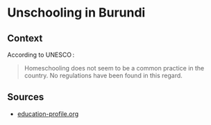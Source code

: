 # Unschooling in Burundi

## Context

According to UNESCO :

> Homeschooling does not seem to be a common practice in the country. No regulations have been found in this regard.

## Sources

* [education-profile.org](https://education-profiles.org/fr/afrique-sub-saharienne/burundi/~acteurs-non-etatiques-dans-leducation)
